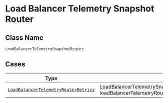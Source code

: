 
# Load Balancer Telemetry Snapshot Router

## Class Name

`LoadBalancerTelemetrySnapshotRouter`

## Cases

| Type | Factory Method |
|  --- | --- |
| [`LoadBalancerTelemetryRouterMetrics`](../../../doc/models/load-balancer-telemetry-router-metrics.md) | LoadBalancerTelemetrySnapshotRouter.FromLoadBalancerTelemetryRouterMetrics(LoadBalancerTelemetryRouterMetrics loadBalancerTelemetryRouterMetrics) |

